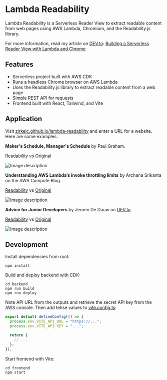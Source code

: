 # Lambda Readability

Lambda Readability is a Serverless Reader View to extract readable content from web pages using AWS Lambda, Chromium, and the Readability.js library.

For more information, read my article on [DEV.to](http://DEV.to): [Building a Serverless Reader View with Lambda and Chrome](https://dev.to/aws-builders/building-a-serverless-reader-view-with-lambda-and-chrome-766)

## Features

- Serverless project built with AWS CDK
- Runs a headless Chrome browser on AWS Lambda
- Uses the Readability.js library to extract readable content from a web page
- Simple REST API for requests
- Frontend built with React, Tailwind, and Vite

## Application

Visit [zirkelc.github.io/lambda-readability](https://zirkelc.github.io/lambda-readability/) and enter a URL for a website. Here are some examples:

**Maker's Schedule, Manager's Schedule** by Paul Graham. 

[Readability](https://zirkelc.github.io/lambda-readability/?url=http%3A%2F%2Fwww.paulgraham.com%2Fmakersschedule.html) vs [Original](http://www.paulgraham.com/makersschedule.html)

![Image description](https://dev-to-uploads.s3.amazonaws.com/uploads/articles/sne91wuoqqorj856ifhb.png)

**Understanding AWS Lambda’s invoke throttling limits** by Archana Srikanta on the AWS Compute Blog. 

[Readability](https://zirkelc.github.io/lambda-readability/?url=http%3A%2F%2Fwww.paulgraham.com%2Fmakersschedule.html) vs [Original](http://www.paulgraham.com/makersschedule.html)

![Image description](https://dev-to-uploads.s3.amazonaws.com/uploads/articles/a6i6vgt0ptok2v2wvqcu.png) 

**Advice for Junior Developers** by Jeroen De Dauw on [DEV.to](http://DEV.to) 

[Readability](https://zirkelc.github.io/lambda-readability/?url=http%3A%2F%2Fwww.paulgraham.com%2Fmakersschedule.html) vs [Original](http://www.paulgraham.com/makersschedule.html)

![Image description](https://dev-to-uploads.s3.amazonaws.com/uploads/articles/yf1vbwko0ksmwzmqg5x4.png)

## Development

Install dependencies from root:

```
npm install
```

Build and deploy backend with CDK:

```
cd backend
npm run build
npm run deploy
```

Note API URL from the outputs and retrieve the secret API key from the AWS console. Then add tehse values to [vite.config.ts](https://./frontend/vite.config.ts): 

```ts
export default defineConfig(() => {
  process.env.VITE_API_URL = "https://...";
  process.env.VITE_API_KEY = "...";

  return {
    // ...
  };
});
```

Start frontend with Vite:

```
cd frontend
npm start
```
